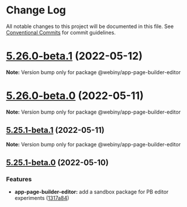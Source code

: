 # Change Log

All notable changes to this project will be documented in this file.
See [Conventional Commits](https://conventionalcommits.org) for commit guidelines.

# [5.26.0-beta.1](https://github.com/webiny/webiny-js/compare/v5.26.0-beta.0...v5.26.0-beta.1) (2022-05-12)

**Note:** Version bump only for package @webiny/app-page-builder-editor





# [5.26.0-beta.0](https://github.com/webiny/webiny-js/compare/v5.25.1-beta.1...v5.26.0-beta.0) (2022-05-11)

**Note:** Version bump only for package @webiny/app-page-builder-editor





## [5.25.1-beta.1](https://github.com/webiny/webiny-js/compare/v5.25.1-beta.0...v5.25.1-beta.1) (2022-05-11)

**Note:** Version bump only for package @webiny/app-page-builder-editor





## [5.25.1-beta.0](https://github.com/webiny/webiny-js/compare/v5.25.0...v5.25.1-beta.0) (2022-05-10)


### Features

* **app-page-builder-editor:** add a sandbox package for PB editor experiments ([1317a84](https://github.com/webiny/webiny-js/commit/1317a84ede74ccdd659cf9c84ccea1cb3429894f))

